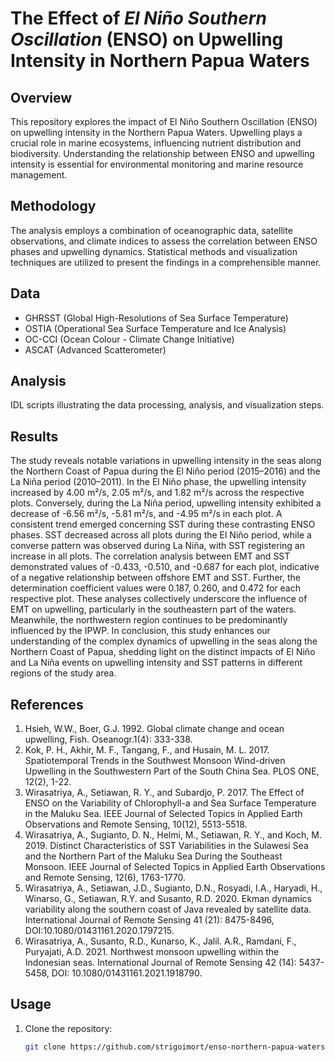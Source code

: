 # The Effect of <i>El Niño Southern Oscillation</i> (ENSO) on Upwelling Intensity in Northern Papua Waters

## Overview

This repository explores the impact of El Niño Southern Oscillation (ENSO) on upwelling intensity in the Northern Papua Waters. Upwelling plays a crucial role in marine ecosystems, influencing nutrient distribution and biodiversity. Understanding the relationship between ENSO and upwelling intensity is essential for environmental monitoring and marine resource management.

## Methodology

The analysis employs a combination of oceanographic data, satellite observations, and climate indices to assess the correlation between ENSO phases and upwelling dynamics. Statistical methods and visualization techniques are utilized to present the findings in a comprehensible manner.

## Data

- GHRSST (Global High-Resolutions of Sea Surface Temperature)
- OSTIA (Operational Sea Surface Temperature and Ice Analysis)
- OC-CCI (Ocean Colour - Climate Change Initiative)
- ASCAT (Advanced Scatterometer)

## Analysis

IDL scripts illustrating the data processing, analysis, and visualization steps.

## Results
The study reveals notable variations in upwelling intensity in the seas along the Northern Coast of Papua during the El Niño period (2015–2016) and the La Niña period (2010–2011). In the El Niño phase, the upwelling intensity increased by 4.00 m²/s, 2.05 m²/s, and 1.82 m²/s across the respective plots. Conversely, during the La Niña period, upwelling intensity exhibited a decrease of -6.56 m²/s, -5.81 m²/s, and -4.95 m²/s in each plot. A consistent trend emerged concerning SST during these contrasting ENSO phases. SST decreased across all plots during the El Niño period, while a converse pattern was observed during La Niña, with SST registering an increase in all plots. The correlation analysis between EMT and SST demonstrated values of -0.433, -0.510, and -0.687 for each plot, indicative of a negative relationship between offshore EMT and SST. Further, the determination coefficient values were 0.187, 0.260, and 0.472 for each respective plot. These analyses collectively underscore the influence of EMT on upwelling, particularly in the southeastern part of the waters. Meanwhile, the northwestern region continues to be predominantly influenced by the IPWP. In conclusion, this study enhances our understanding of the complex dynamics of upwelling in the seas along the Northern Coast of Papua, shedding light on the distinct impacts of El Niño and La Niña events on upwelling intensity and SST patterns in different regions of the study area.

## References
1. Hsieh, W.W., Boer, G.J. 1992. Global climate change and ocean upwelling, Fish. Oseanogr.1(4): 333-338.
2. Kok, P. H., Akhir, M. F., Tangang, F., and Husain, M. L. 2017. Spatiotemporal Trends in the Southwest Monsoon Wind-driven Upwelling in the Southwestern Part of the South China Sea. PLOS ONE, 12(2), 1-22.
3. Wirasatriya, A., Setiawan, R. Y., and Subardjo, P. 2017. The Effect of ENSO on the Variability of Chlorophyll-a and Sea Surface Temperature in the Maluku Sea. IEEE Journal of Selected Topics in Applied Earth Observations and Remote Sensing, 10(12), 5513-5518.
4. Wirasatriya, A., Sugianto, D. N., Helmi, M., Setiawan, R. Y., and Koch, M. 2019. Distinct Characteristics of SST Variabilities in the Sulawesi Sea and the Northern Part of the Maluku Sea During the Southeast Monsoon. IEEE Journal of Selected Topics in Applied Earth Observations and Remote Sensing, 12(6), 1763-1770.
5. Wirasatriya, A., Setiawan, J.D., Sugianto, D.N., Rosyadi, I.A., Haryadi, H., Winarso, G., Setiawan, R.Y. and Susanto, R.D. 2020. Ekman dynamics variability along the southern coast of Java revealed by satellite data. International Journal of Remote Sensing 41 (21): 8475-8496, DOI:10.1080/01431161.2020.1797215.
6. Wirasatriya, A., Susanto, R.D., Kunarso, K., Jalil. A.R., Ramdani, F., Puryajati, A.D. 2021. Northwest monsoon upwelling within the Indonesian seas. International Journal of Remote Sensing 42 (14): 5437-5458, DOI: 10.1080/01431161.2021.1918790.


## Usage

1. Clone the repository:

   ```bash
   git clone https://github.com/strigoimort/enso-northern-papua-waters.git
